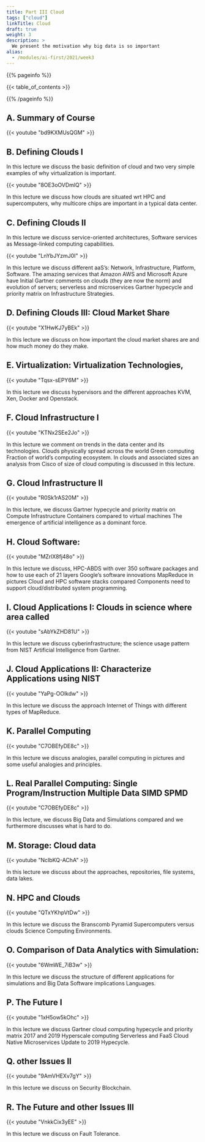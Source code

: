 ```yaml
---
title: Part III Cloud
tags: ["cloud"]
linkTitle: Cloud
draft: true
weight: 3
description: >
  We present the motivation why big data is so important
alias:
  - /modules/ai-first/2021/week3
---
```


{{% pageinfo %}}

{{< table_of_contents >}}

{{% /pageinfo %}}


## A. Summary of Course 

{{< youtube "bd9KXMUsQGM" >}}

## B. Defining Clouds I

In this lecture we discuss the basic definition of cloud and two very
simple examples of why virtualization is important.


{{< youtube "8OE3oOVDmlQ" >}}

In this lecture we discuss how clouds are situated wrt HPC and supercomputers, why multicore chips are important
in a typical data center.

## C. Defining Clouds II

In this lecture we discuss service-oriented architectures, Software services as Message-linked computing capabilities.


{{< youtube "LnYbJYzmJ0I" >}}

In this lecture we discuss different aaS’s: Network, Infrastructure, Platform, Software.
The amazing services that Amazon AWS and Microsoft Azure have Initial Gartner comments on clouds (they are now the norm) and evolution of servers; serverless and microservices
Gartner hypecycle and priority matrix on Infrastructure Strategies.

## D. Defining Clouds III: Cloud Market Share


{{< youtube "X1HwKJ7yBEk" >}}

In this lecture we discuss on how important the cloud market shares are and how much money do they make.  

## E. Virtualization: Virtualization Technologies,


{{< youtube "Tqsx-sEPY6M" >}}

In this lecture we discuss hypervisors and the different approaches KVM, Xen, Docker and Openstack. 

## F. Cloud Infrastructure I


{{< youtube "KTNx2SEe2Jo" >}}

In this lecture we comment on trends in the data center and its technologies.
Clouds physically spread across the world Green computing Fraction of world’s computing
ecosystem. In clouds and associated sizes an analysis from Cisco of size of cloud
computing is discussed in this lecture. 

## G. Cloud Infrastructure II


{{< youtube "R0Sk1rAS20M" >}}

In this lecture, we discuss Gartner hypecycle and priority matrix on Compute Infrastructure Containers
compared to virtual machines The emergence of artificial intelligence as a dominant force.

## H. Cloud Software: 


{{< youtube "MZrlX8fj48o" >}}

In this lecture we discuss, HPC-ABDS with over 350 software packages and how to use each of 21
layers Google’s software innovations MapReduce in pictures Cloud and HPC software stacks compared Components need to support cloud/distributed system programming.

## I. Cloud Applications I: Clouds in science where area called


{{< youtube "sAbYkZHD81U" >}}

In this lecture we discuss cyberinfrastructure; the science usage pattern from NIST Artificial Intelligence
from Gartner. 

## J. Cloud Applications II: Characterize Applications using NIST


{{< youtube "YaPg-OOlkdw" >}}

In this lecture we discuss the approach Internet of Things with different types of MapReduce. 

## K. Parallel Computing


{{< youtube "C7OBEfyDE8c" >}}

In this lecture we discuss analogies, parallel computing in pictures and some useful analogies and principles.

## L. Real Parallel Computing: Single Program/Instruction Multiple Data SIMD SPMD


{{< youtube "C7OBEfyDE8c" >}}

In this lecture, we discuss Big Data and Simulations compared and we furthermore discusses what is hard to do.   

## M. Storage: Cloud data


{{< youtube "NcIbKQ-AChA" >}}

In this lecture we discuss about the approaches, repositories, file systems, data lakes. 

## N. HPC and Clouds


{{< youtube "QTxYKhpVtDw" >}}

In this lecture we discuss the Branscomb Pyramid Supercomputers versus clouds Science Computing Environments. 

## O. Comparison of Data Analytics with Simulation: 


{{< youtube "6WmWE_7iB3w" >}}

In this lecture we discuss the structure of different applications for simulations and Big Data Software
implications Languages. 

## P. The Future I


{{< youtube "1xH5ow5kOhc" >}}

In this lecture we discuss Gartner cloud computing hypecycle and priority matrix 2017 and 2019 Hyperscale
computing Serverless and FaaS Cloud Native Microservices Update to 2019 Hypecycle. 

## Q. other Issues II


{{< youtube "9AmVHEXv7gY" >}}

In this lecture we discuss on Security Blockchain. 

## R. The Future and other Issues III


{{< youtube "VnkkCix3yEE" >}}

In this lecture we discuss on Fault Tolerance.

